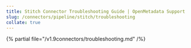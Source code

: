```yaml
---
title: Stitch Connector Troubleshooting Guide | OpenMetadata Support
slug: /connectors/pipeline/stitch/troubleshooting
collate: true 
---
```


{% partial file="/v1.9connectors/troubleshooting.md" /%}
